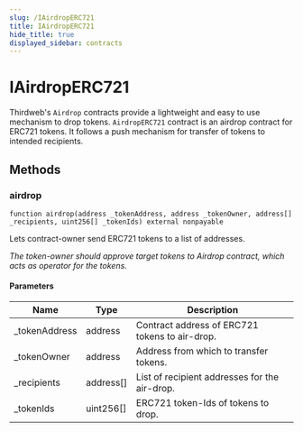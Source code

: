 ```yaml
---
slug: /IAirdropERC721
title: IAirdropERC721
hide_title: true
displayed_sidebar: contracts
---
```


# IAirdropERC721

Thirdweb&#39;s `Airdrop` contracts provide a lightweight and easy to use mechanism to drop tokens. `AirdropERC721` contract is an airdrop contract for ERC721 tokens. It follows a push mechanism for transfer of tokens to intended recipients.

## Methods

### airdrop

```solidity
function airdrop(address _tokenAddress, address _tokenOwner, address[] _recipients, uint256[] _tokenIds) external nonpayable
```

Lets contract-owner send ERC721 tokens to a list of addresses.

_The token-owner should approve target tokens to Airdrop contract, which acts as operator for the tokens._

#### Parameters

| Name           | Type      | Description                                    |
| -------------- | --------- | ---------------------------------------------- |
| \_tokenAddress | address   | Contract address of ERC721 tokens to air-drop. |
| \_tokenOwner   | address   | Address from which to transfer tokens.         |
| \_recipients   | address[] | List of recipient addresses for the air-drop.  |
| \_tokenIds     | uint256[] | ERC721 token-Ids of tokens to drop.            |
